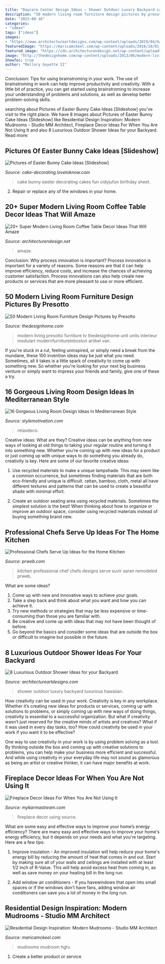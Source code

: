 ```yaml
---
title: "Daycare Center Design Ideas ~ Shower Outdoor Luxury Backyard Luxurious Hawaiian"
description: "50 modern living room furniture design pictures by presotto"
date: "2023-09-16"
categories:
- "ideas"
tags: ["ideas"]
images:
- "https://www.architectureartdesigns.com/wp-content/uploads/2019/04/hawaiian-luxury-630x944.jpg"
featuredImage: "https://maricamckeel.com/wp-content/uploads/2016/10/01_Crystal-Kitchen-Center-traditional-mudroom-entryway_s3x4.jpg.rend_.hgtvcom.966.1288.jpeg"
featured_image: "https://cdn.architecturendesign.net/wp-content/uploads/2015/11/AD-08-best-coffee-table-decor-ideas.jpg"
image: "http://thedesignhome.com/wp-content/uploads/2013/06/modern-living-room-design-16.jpg"
ShowToc: true
author: "Mallory Goyette II"
---
```



Conclusion: Tips for using brainstroming in your work.
The use of brainstroming in work can help improve productivity and creativity. With a little bit of practice, you can get started using brainstroming to increase your understanding of problems and solutions, as well as develop better problem-solving skills.

	

		
searching about Pictures of Easter Bunny Cake Ideas [Slideshow] you've visit to the right place. We have 8 Images about Pictures of Easter Bunny Cake Ideas [Slideshow] like Residential Design Inspiration: Modern Mudrooms - Studio MM Architect, Fireplace Decor Ideas For When You Are Not Using It and also 8 Luxurious Outdoor Shower Ideas for your Backyard. Read more:
		
    
## Pictures Of Easter Bunny Cake Ideas [Slideshow]

<img loading=lazy src="http://cf.ltkcdn.net/cake-decorating/images/orig/112726-566x848-White_Bunny_Vertical.jpg" onerror="this.onerror=null;this.src='https://tse4.mm.bing.net/th?id=OIP.RJAhOAJL2di0CtoapObqkwHaLG&amp;pid=15.1';" alt="Pictures of Easter Bunny Cake Ideas [Slideshow]">

_Source: cake-decorating.lovetoknow.com_

>cake bunny easter decorating cakes fun cidyjufun birthday sheet. 

	

2. Repair or replace any of the windows in your home.

    
## 20+ Super Modern Living Room Coffee Table Decor Ideas That Will Amaze

<img loading=lazy src="https://cdn.architecturendesign.net/wp-content/uploads/2015/11/AD-08-best-coffee-table-decor-ideas.jpg" onerror="this.onerror=null;this.src='https://tse3.mm.bing.net/th?id=OIP.K7OhAxHTADx0yHzbMnSYjQHaLJ&amp;pid=15.1';" alt="20+ Super Modern Living Room Coffee Table Decor Ideas That Will Amaze">

_Source: architecturendesign.net_

>amaze. 

	

Conclusion: Why process innovation is important?
Process innovation is important for a variety of reasons. Some reasons are that it can help improve efficiency, reduce costs, and increase the chances of achieving customer satisfaction. Process innovations can also help create new products or services that are more pleasant to use or more efficient.

    
## 50 Modern Living Room Furniture Design Pictures By Presotto

<img loading=lazy src="http://thedesignhome.com/wp-content/uploads/2013/06/modern-living-room-design-16.jpg" onerror="this.onerror=null;this.src='https://tse4.mm.bing.net/th?id=OIP.0-XZH8ufIyOUCw5AeC2kzgHaEK&amp;pid=15.1';" alt="50 Modern Living Room Furniture Design Pictures by Presotto">

_Source: thedesignhome.com_

>modern living presotto furniture tv thedesignhome unit units interieur modulart modernfurnitureinboston artikel van. 

	

If you're stuck in a rut, feeling uninspired, or simply need a break from the mundane, these 100 invention ideas may be just what you need. Sometimes, all it takes is a little spark of creativity to come up with something new. So whether you're looking for your next big business venture or simply want to impress your friends and family, give one of these a try.

    
## 16 Gorgeous Living Room Design Ideas In Mediterranean Style

<img loading=lazy src="https://www.stylemotivation.com/wp-content/uploads/2013/12/18-Gorgeous-Living-Room-Design-Ideas-in-Mediterranean-Style-10.jpg" onerror="this.onerror=null;this.src='https://tse1.mm.bing.net/th?id=OIP.SRddjIo-NLJ55peVA6zj0AAAAA&amp;pid=15.1';" alt="16 Gorgeous Living Room Design Ideas in Mediterranean Style">

_Source: stylemotivation.com_

>relaxdeco. 

	

Creative ideas: What are they?
Creative ideas can be anything from new ways of looking at old things to taking your regular routine and turning it into something new. Whether you’re coming up with new ideas for a product or just coming up with unique ways to do something you already do, creativity is key. Here are some of our favorite creative ideas: 
1. Use recycled materials to make a unique lampshade. This may seem like a common occurrence, but sometimes finding materials that are both eco-friendly and unique is difficult. rattan, bamboo, cloth, metal all have different textures and patterns that can be used to create a beautiful shade with minimal effort. 

2. Create an outdoor seating area using recycled materials. Sometimes the simplest solution is the best! When thinking about how to organize or improve an outdoor space, consider using recycled materials instead of buying something brand new.

    
## Professional Chefs Serve Up Ideas For The Home Kitchen

<img loading=lazy src="http://ww1.prweb.com/prfiles/2010/03/03/279549/SuvirKitchenAfter3.jpg" onerror="this.onerror=null;this.src='https://tse4.mm.bing.net/th?id=OIP.Wn6FpkfWfCq3HRDn-cvgbwHaJ4&amp;pid=15.1';" alt="Professional Chefs Serve Up Ideas for the Home Kitchen">

_Source: prweb.com_

>kitchen professional chef chefs designs serve suvir saran remodeled prweb. 

	

What are some ideas?
1. Come up with new and innovative ways to achieve your goals. 
2. Take a step back and think about what you want and how you can achieve it. 
3. Try new methods or strategies that may be less expensive or time-consuming than those you are familiar with. 
4. Be creative and come up with ideas that may not have been thought of before. 
5. Go beyond the basics and consider some ideas that are outside the box or difficult to imagine but possible in the future.

    
## 8 Luxurious Outdoor Shower Ideas For Your Backyard

<img loading=lazy src="https://www.architectureartdesigns.com/wp-content/uploads/2019/04/hawaiian-luxury-630x944.jpg" onerror="this.onerror=null;this.src='https://tse3.mm.bing.net/th?id=OIP.Em_QoTjyCy-fVPOLzfOfLAHaLG&amp;pid=15.1';" alt="8 Luxurious Outdoor Shower Ideas for your Backyard">

_Source: architectureartdesigns.com_

>shower outdoor luxury backyard luxurious hawaiian. 

	

How creativity can be used in your work.
Creativity is key in any workplace. Whether it’s creating new ideas for products or services, coming up with solutions to problems, or simply coming up with new ways of doing things, creativity is essential to a successful organization.
But what if creativity wasn’t just reserved for the creative minds of artists and creatives? What if it was used in every day tasks, too? How could creativity be used in your work if you want it to be effective?

One way to use creativity in your work is by using problem solving as a tool. By thinking outside the box and coming up with creative solutions to problems, you can help make your business more efficient and successful. And while using creativity in your everyday life may not sound as glamorous as being an artist or creative thinker, it can have major benefits at work.

    
## Fireplace Decor Ideas For When You Are Not Using It

<img loading=lazy src="https://mykarmastream.com/wp-content/uploads/2017/09/fireplace-14.jpg" onerror="this.onerror=null;this.src='https://tse4.mm.bing.net/th?id=OIP.qmbUp1HcttIeEpEIfBRxKQHaLH&amp;pid=15.1';" alt="Fireplace Decor Ideas For When You Are Not Using It">

_Source: mykarmastream.com_

>fireplace decor using source. 

	

What are some easy and effective ways to improve your home’s energy efficiency?
There are many easy and effective ways to improve your home's energy efficiency, but it depends on your needs and what you're targeting. Here are a few tips:
1. Improve insulation - An improved insulation will help reduce your home's energy bill by reducing the amount of heat that comes in and out. Start by making sure all of your walls and ceilings are installed with at least 1/2 inch of R-Value. This will help avoid excess heat from coming in, as well as save money on your heating bill in the long run.

2. Add window air conditioners - If you havewindows that open into small spaces or if the windows don't have fans, adding window air conditioners can save you a lot of money in the long run.

    
## Residential Design Inspiration: Modern Mudrooms - Studio MM Architect

<img loading=lazy src="https://maricamckeel.com/wp-content/uploads/2016/10/01_Crystal-Kitchen-Center-traditional-mudroom-entryway_s3x4.jpg.rend_.hgtvcom.966.1288.jpeg" onerror="this.onerror=null;this.src='https://tse4.mm.bing.net/th?id=OIP.B0s1cIAY7ePsNks2GgHh8QHaJ4&amp;pid=15.1';" alt="Residential Design Inspiration: Modern Mudrooms - Studio MM Architect">

_Source: maricamckeel.com_

>mudrooms mudroom hgtv. 

	

1. Create a better product or service 


